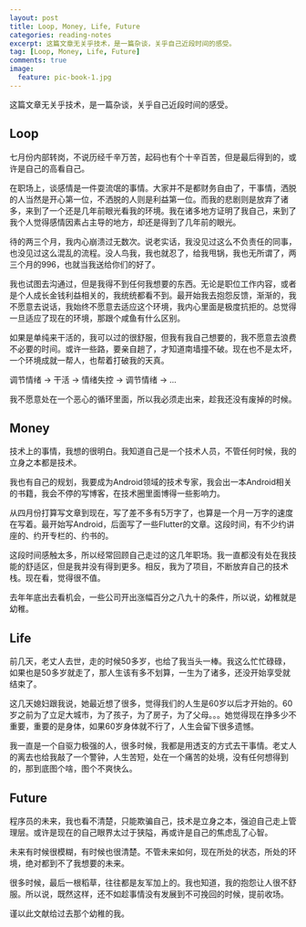 ```yaml
---
layout: post
title: Loop, Money, Life, Future
categories: reading-notes
excerpt: 这篇文章无关乎技术，是一篇杂谈，关乎自己近段时间的感受。
tag: [Loop, Money, Life, Future]
comments: true
image:
  feature: pic-book-1.jpg
---
```


这篇文章无关乎技术，是一篇杂谈，关乎自己近段时间的感受。

## Loop

七月份内部转岗，不说历经千辛万苦，起码也有个十辛百苦，但是最后得到的，或许是自己的高看自己。

在职场上，谈感情是一件耍流氓的事情。大家并不是都财务自由了，干事情，洒脱的人当然是开心第一位，不洒脱的人则是利益第一位。而我的悲剧则是放弃了诸多，来到了一个还是几年前眼光看我的环境。我在诸多地方证明了我自己，来到了我个人觉得感情因素占主导的地方，却还是得到了几年前的眼光。

待的两三个月，我内心崩溃过无数次。说老实话，我没见过这么不负责任的同事，也没见过这么混乱的流程。没人鸟我，我也就忍了，给我甩锅，我也无所谓了，两三个月的996，也就当我送给你们的好了。

我也试图去沟通过，但是我得不到任何我想要的东西。无论是职位工作内容，或者是个人成长金钱利益相关的，我统统都看不到。最开始我去抱怨反馈，渐渐的，我不愿意去说话，我始终不愿意去适应这个环境，我内心里面是极度抗拒的。总觉得一旦适应了现在的环境，那跟个咸鱼有什么区别。

如果是单纯来干活的，我可以过的很舒服，但我有我自己想要的，我不愿意去浪费不必要的时间。或许一些路，要亲自趟了，才知道南墙撞不破。现在也不是太坏，一个环境成就一帮人，也帮着打破我的天真。

调节情绪 -> 干活 -> 情绪失控 -> 调节情绪 -> ...

我不愿意处在一个恶心的循环里面，所以我必须走出来，趁我还没有废掉的时候。


## Money

技术上的事情，我想的很明白。我知道自己是一个技术人员，不管任何时候，我的立身之本都是技术。

我也有自己的规划，我要成为Android领域的技术专家，我会出一本Android相关的书籍，我会不停的写博客，在技术圈里面博得一些影响力。

从四月份打算写文章到现在，写了差不多有5万字了，也算是一个月一万字的速度在写着。最开始写Android，后面写了一些Flutter的文章。这段时间，有不少约讲座的、约开专栏的、约书的。

这段时间感触太多，所以经常回顾自己走过的这几年职场。我一直都没有处在我技能的舒适区，但是我并没有得到更多。相反，我为了项目，不断放弃自己的技术栈。现在看，觉得很不值。

去年年底出去看机会，一些公司开出涨幅百分之八九十的条件，所以说，幼稚就是幼稚。

## Life

前几天，老丈人去世，走的时候50多岁，也给了我当头一棒。我这么忙忙碌碌，如果也是50多岁就走了，那人生该有多不划算，一生为了诸多，还没开始享受就结束了。

这几天媳妇跟我说，她最近想了很多，觉得我们的人生是60岁以后才开始的。60岁之前为了立足大城市，为了孩子，为了房子，为了父母。。。她觉得现在挣多少不重要，重要的是身体，如果60岁身体就不行了，人生会留下很多遗憾。

我一直是一个自驱力极强的人，很多时候，我都是用透支的方式去干事情。老丈人的离去也给我敲了一个警钟，人生苦短，处在一个痛苦的处境，没有任何想得到的，那到底图个啥，图个不爽快么。

## Future

程序员的未来，我也看不清楚，只能欺骗自己，技术是立身之本，强迫自己走上管理层。或许是现在的自己眼界太过于狭隘，再或许是自己的焦虑乱了心智。

未来有时候很模糊，有时候也很清楚。不管未来如何，现在所处的状态，所处的环境，绝对都到不了我想要的未来。

很多时候，最后一根稻草，往往都是友军加上的。我也知道，我的抱怨让人很不舒服。所以说，既然这样，还不如趁事情没有发展到不可挽回的时候，提前收场。

谨以此文献给过去那个幼稚的我。
